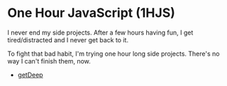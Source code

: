One Hour JavaScript (1HJS)
=========================
I never end my side projects. After a few hours having fun, I get tired/distracted and I never get back to it.

To fight that bad habit, I'm trying one hour long side projects. There's no way I can't finish them, now.

 - [getDeep](/floriancargoet/1HJS/tree/master/getDeep)